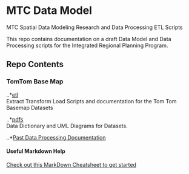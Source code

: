 # MTC Data Model
MTC Spatial Data Modeling Research and Data Processing ETL Scripts  

This repo contains documentation on a draft Data Model and Data Processing scripts for the Integrated Regional Planning Program.  

## Repo Contents   
### TomTom Base Map   

..*[etl](https://github.com/BayAreaMetro/MTCDataModel/tree/master/petl)  
Extract Transform Load Scripts and documentation for the Tom Tom Basemap Datasets  

..*[pdfs](https://github.com/BayAreaMetro/MTCDataModel/tree/master/pdfs)  
Data Dictionary and UML Diagrams for Datasets.  

..*[Past Data Processing Documentation](https://github.com/BayAreaMetro/MTCDataModel/blob/master/pdfs/Procedures%20for%20Processing%20New%20TomTom%20Basemap%20Data.pdf)  

#### Useful Markdown Help
[Check out this MarkDown Cheatsheet to get started](https://github.com/adam-p/markdown-here/wiki/Markdown-Cheatsheet)
